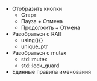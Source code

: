 - Отобразить кнопки
    - Старт
    - Пауза + Отмена
    - Продолжить + Отмена
- Разобраться с RAII
    - using(){}
    - unique_ptr
- Разобраться с mutex 
    - std::mutex
    - std::lock_guard
- Единные правила именования